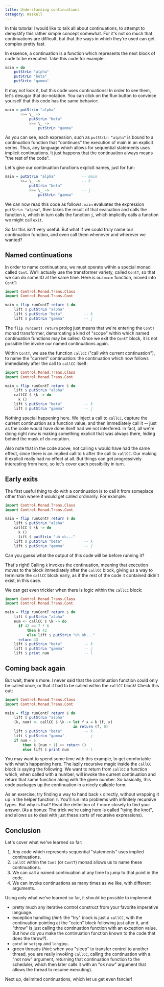 ```yaml
---
title: Understanding continuations
category: Haskell
---
```


In this tutorial I would like to talk all about continuations, to attempt to
demystify this rather simple concept somewhat.  For it's not so much that
continuations are difficult, but that the ways in which they're used can get
complex pretty fast.

In essence, a continuation is a function which represents the next block of
code to be executed.  Take this code for example:

``` haskell
main = do
    putStrLn "alpha"
    putStrLn "beta"
    putStrLn "gamma"
```

It may not look it, but this code uses continuations! In order to see them,
let's desugar that do-notation. You can click on the Run button to convince
yourself that this code has the same behavior:

``` haskell
main = putStrLn "alpha"
       >>= \_ ->
           putStrLn "beta"
           >>= \_ ->
               putStrLn "gamma"
```

As you can see, each expression, such as `putStrLn "alpha"` is bound to a
continuation function that "continues" the execution of main in an explicit
series. Thus, any language which allows for sequential statements uses
implicit continuations. It just happens that the continuation always means
"the rest of the code".

Let's give our continuation functions explicit names, just for fun:

``` haskell
main = putStrLn "alpha"            -- main
       >>= \_ ->                   -- k
           putStrLn "beta"
           >>= \_ ->               -- j
               putStrLn "gamma"
```

We can now read this code as follows: `main` evaluates the expression
`putStrLn "alpha"`, then takes the result of that evaluation and calls the
function `k`, which in turn calls the function `j`, which implicitly calls a
function we might call `exit`.

So far this isn't very useful. But what if we could truly name our
continuation function, and even call them whenever and wherever we wanted?

## Named continuations

In order to name continuations, we must operate within a special monad called
`Cont`. We'll actually use the transformer variety, called `ContT`, so that we
can do some IO at the same time. Here is our `main` function, moved into
`ContT`:

``` haskell
import Control.Monad.Trans.Class
import Control.Monad.Trans.Cont

main = flip runContT return $ do
    lift $ putStrLn "alpha"
    lift $ putStrLn "beta"          -- k
    lift $ putStrLn "gamma"         -- j
```

The `flip runContT return` prolog just means that we're entering the `ContT`
monad transformer, demarcating a kind of "scope" within which named
continuation functions may be called. Once we exit the `ContT` block, it is
not possible the invoke our named continuations again.

Within `ContT`, we use the function `callCC` ("call with current
continuation"), to name the "current" continuation: the continuation which now
follows immediately after the call to `callCC` itself:

``` haskell
import Control.Monad.Trans.Class
import Control.Monad.Trans.Cont

main = flip runContT return $ do
    lift $ putStrLn "alpha"
    callCC $ \k -> do
      k ()
    lift $ putStrLn "beta"          -- k
    lift $ putStrLn "gamma"         -- j
```

Nothing special happening here. We inject a call to `callCC`, capture the
current continuation as a function value, and then immediately call it -- just
as the code would have done itself had we not interfered. In fact, all we're
doing right now is making something explicit that was always there, hiding
behind the mask of do-notation.

Also note that in the code above, not calling `k` would have had the same
effect, since there is an implied call to `k` after the call to `callCC`. Our
making it explicit really had no effect at all. But things can get
progressively interesting from here, so let's cover each possibility in turn.

## Early exits

The first useful thing to do with a continuation is to call it from someplace
other than where it would get called ordinarily. For example:

``` haskell
import Control.Monad.Trans.Class
import Control.Monad.Trans.Cont

main = flip runContT return $ do
    lift $ putStrLn "alpha"
    callCC $ \k -> do
      k ()
      lift $ putStrLn "uh oh..."
    lift $ putStrLn "beta"          -- k
    lift $ putStrLn "gamma"         -- j
```

Can you guess what the output of this code will be before running it?

That's right! Calling `k` invokes the continuation, meaning that execution
moves to the block immediately after the `callCC` block, giving us a way to
terminate the `callCC` block early, as if the rest of the code it contained
didn't exist, in this case.

We can get even trickier when there is logic within the `callCC` block:

``` haskell
import Control.Monad.Trans.Class
import Control.Monad.Trans.Cont

main = flip runContT return $ do
    lift $ putStrLn "alpha"
    num <- callCC $ \k -> do
      if 42 == 7 * 6
          then k 42
          else lift $ putStrLn "uh oh..."
      return 43
    lift $ putStrLn "beta"          -- k
    lift $ putStrLn "gamma"         -- j
    lift $ print num                -- l
```

## Coming back again

But wait, there's more. I never said that the continuation function could only
be called once, or that it had to be called within the `callCC` block! Check
this out:

``` haskell
import Control.Monad.Trans.Class
import Control.Monad.Trans.Cont

main = flip runContT return $ do
    lift $ putStrLn "alpha"
    (k, num) <- callCC $ \k -> let f x = k (f, x)
                               in return (f, 0)
    lift $ putStrLn "beta"          -- k
    lift $ putStrLn "gamma"         -- j
    if num < 5
        then k (num + 1) >> return ()
        else lift $ print num       -- l
```

You may want to spend some time with this example, to get comfortable with
what's happening here. The lazily recursive magic inside the `callCC` block is
saying the following: We want to return from `callCC` a function which, when
called with a number, will invoke the current continuation and return that
same function along with the given number. So basically, this code packages up
the continuation in a nicely callable form.

As an exercise, try finding a way to hand back `k` directly, without wrapping
it up in the helper function `f`. You'll run into problems with infinitely
recursive types. But why is that? Read the definition of `f` more closely to
find your answer. (As a bonus: The trick we're using here is called "tying the
knot", and allows us to deal with just these sorts of recursive expressions).

## Conclusion

Let's cover what we've learned so far:

 1. Any code which represents sequential "statements" uses implied
    continuations.
 2. `callCC` within the `Cont` (or `ContT`) monad allows us to name these
    continuations.
 3. We can call a named continuation at any time to jump to that point in the
    code.
 4. We can invoke continuations as many times as we like, with different
    arguments.
 
Using only what we've learned so far, it should be possible to implement:

 - pretty much any iterative control construct from your favorite imperative
   language.
 - exception handling (*hint*: the "try" block is just a `callCC`, with the
   continuation pointing at the "catch" block following just after it, and
   "throw" is just calling the continuation function with an exception value.
   But how do you make the continuation function known to the code that does
   the throw?).
 - `goto`!  or `setjmp` and `longjmp`.
 - green threads (*hint*: when you "sleep" to transfer control to another
   thread, you are really invoking `callCC`, calling the continuation with a
   "not now" argument, returning that continuation function to the scheduler,
   which then later calls it with an "ok now" argument that allows the thread
   to resume executing).
 
Next up, delimited continuations, which let us get even fancier!
